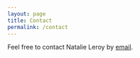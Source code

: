```yaml
---
layout: page
title: Contact
permalink: /contact
---
```


Feel free to contact Natalie Leroy by [email](mailto:natalie.leroyy@gmail.com).

